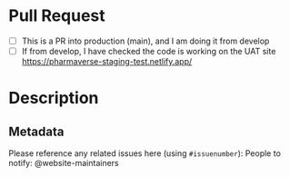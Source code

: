 
# Pull Request
<!--- Pull requests to prod are ONLY accepted from develop branch -->
<!--- Please confirm you have checked this builds correctly on develop branch -->

- [ ] This is a PR into production (main), and I am doing it from develop
- [ ] If from develop, I have checked the code is working on the UAT site https://pharmaverse-staging-test.netlify.app/

# Description
<!--- What's new in this pull request? -->


## Metadata

Please reference any related issues here (using `#issuenumber`): 
People to notify: @website-maintainers
